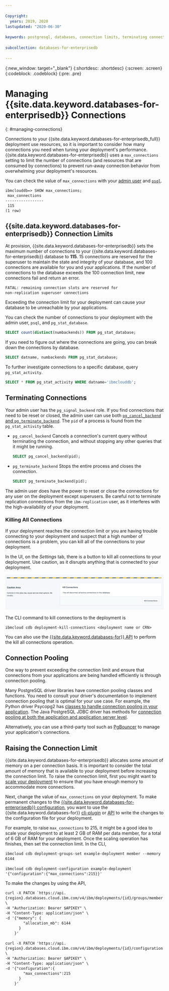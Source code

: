 ```yaml
---

Copyright:
  years: 2019, 2020
lastupdated: "2020-06-30"

keywords: postgresql, databases, connection limits, terminating connections, connection pooling, edb, enterprisedb

subcollection: databases-for-enterprisedb

---
```


{:new_window: target="_blank"}
{:shortdesc: .shortdesc}
{:screen: .screen}
{:codeblock: .codeblock}
{:pre: .pre}


# Managing {{site.data.keyword.databases-for-enterprisedb}} Connections
{: #managing-connections}

Connections to your {{site.data.keyword.databases-for-enterprisedb_full}} deployment use resources, so it is important to consider how many connections you need when tuning your deployment's performance. {{site.data.keyword.databases-for-enterprisedb}} uses a `max_connections` setting to limit the number of connections (and resources that are consumed by connections) to prevent run-away connection behavior from overwhelming your deployment's resources.

You can check the value of `max_connections` with your [admin user](/docs/databases-for-enterprisedb?topic=databases-for-enterprisedb-user-management#the-admin-user) and [`psql`](/docs/databases-for-enterprisedb?topic=databases-for-enterprisedb-connecting-psql).
```
ibmclouddb=> SHOW max_connections;
 max_connections
-----------------
 115
(1 row)
```

## {{site.data.keyword.databases-for-enterprisedb}} Connection Limits 

At provision, {{site.data.keyword.databases-for-enterprisedb}} sets the maximum number of connections to your {{site.data.keyword.databases-for-enterprisedb}} database to **115**. 15 connections are reserved for the superuser to maintain the state and integrity of your database, and 100 connections are available for you and your applications. If the number of connections to the database exceeds the 100 connection limit, new connections fail and return an error.
```
FATAL: remaining connection slots are reserved for
non-replication superuser connections
```
Exceeding the connection limit for your deployment can cause your database to be unreachable by your applications.

You can check the number of connections to your deployment with the admin user, `psql`, and `pg_stat_database`.
```sql
SELECT count(distinct(numbackends)) FROM pg_stat_database;
```

If you need to figure out where the connections are going, you can break down the connections by database.
```sql
SELECT datname, numbackends FROM pg_stat_database;
```

To further investigate connections to a specific database, query `pg_stat_activity`.
```sql
SELECT * FROM pg_stat_activity WHERE datname='ibmclouddb';
```

## Terminating Connections

Your admin user has the `pg_signal_backend` role. If you find connections that need to be reset or closed, the admin user can use both [`pg_cancel_backend` and `pg_terminate_backend`](https://www.postgresql.org/docs/current/functions-admin.html#FUNCTIONS-ADMIN-SIGNAL-TABLE). The `pid` of a process is found from the `pg_stat_activity` table.

- `pg_cancel_backend` Cancels a connection's current query without terminating the connection, and without stopping any other queries that it might be running.
  ```sql
  SELECT pg_cancel_backend(pid);
  ```

- `pg_terminate_backend` Stops the entire process and closes the connection. 
  ```sql
  SELECT pg_terminate_backend(pid);
  ```

The admin user does have the power to reset or close the connections for any user on the deployment except superusers. Be careful not to terminate replication connections from the `ibm-replication` user, as it interferes with the high-availability of your deployment.

### Killing All Connections

If your deployment reaches the connection limit or you are having trouble connecting to your deployment and suspect that a high number of connections is a problem, you can kill all of the connections to your deployment. 

In the UI, on the _Settings_ tab, there is a button to kill all connections to your deployment. Use caution, as it disrupts anything that is connected to your deployment.

![Kill All Connections UI](images/settings-kill-connections.png)

The CLI command to kill connections to the deployment is 
```
ibmcloud cdb deployment-kill-connections <deployment name or CRN>
```

You can also use the [{{site.data.keyword.databases-for}} API](https://cloud.ibm.com/apidocs/cloud-databases-api#kill-connections-to-a-postgresql-deployment) to perform the kill all connections operation.

## Connection Pooling

One way to prevent exceeding the connection limit and ensure that connections from your applications are being handled efficiently is through connection pooling.

Many PostgreSQL driver libraries have connection pooling classes and functions. You need to consult your driver's documentation to implement connection pooling that is optimal for your use case. For example, the Python driver Psycopg2 has [classes to handle connection pooling in your application](http://initd.org/psycopg/docs/pool.html). The Java PostgreSQL JDBC driver has methods for [connection pooling at both the application and application server level](https://jdbc.postgresql.org/documentation/head/datasource.html).

Alternatively, you can use a third-party tool such as [PgBouncer](https://pgbouncer.github.io/) to manage your application's connections.

## Raising the Connection Limit

{{site.data.keyword.databases-for-enterprisedb}} allocates some amount of memory on a per connection basis. It is important to consider the total amount of memory that is available to your deployment before increasing the connection limit. To raise the connection limit, first you might want to [scale your deployment](/docs/databases-for-enterprisedb?topic=databases-for-enterprisedb-resources-scaling) to ensure that you have enough memory to accommodate more connections.

Next, change the value of `max_connections` on your deployment. To make permanent changes to the [{{site.data.keyword.databases-for-enterprisedb}} configuration](/docs/databases-for-enterprisedb?topic=databases-for-enterprisedb-changing-configuration#changing-configuration), you want to use the {{site.data.keyword.databases-for}} [cli-plugin](/docs/databases-cli-plugin?topic=databases-cli-plugin-cdb-reference#deployment-configuration) or [API](https://{DomainName}/apidocs/cloud-databases-api#change-your-database-configuration) to write the changes to the configuration file for your deployment. 

For example, to raise `max_connections` to 215, it might be a good idea to scale your deployment to at least 2 GB of RAM per data member, for a total of 6 GB of RAM for your deployment. Once the scaling operation has finishes, then set the connection limit. In the CLI,
```
ibmcloud cdb deployment-groups-set example-deployment member --memory 6144

ibmcloud cdb deployment-configuration example-deployment '{"configuration":{"max_connections":215}}'
```

To make the changes by using the API,
```
curl -X PATCH `https://api.{region}.databases.cloud.ibm.com/v4/ibm/deployments/{id}/groups/member' \
-H "Authorization: Bearer $APIKEY" \
-H "Content-Type: application/json" \
-d '{"memory": {
        "allocation_mb": 6144
      }
    }'

curl -X PATCH 'https://api.{region}.databases.cloud.ibm.com/v4/ibm/deployments/{id}/configuration' \
-H "Authorization: Bearer $APIKEY" \
-H "Content-Type: application/json" \
-d '{"configuration":{
        "max_connections":215
      }
    }'
```







